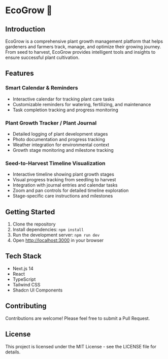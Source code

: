 # EcoGrow 🌱

## Introduction
EcoGrow is a comprehensive plant growth management platform that helps gardeners and farmers track, manage, and optimize their growing journey. From seed to harvest, EcoGrow provides intelligent tools and insights to ensure successful plant cultivation.

## Features

### Smart Calendar & Reminders
- Interactive calendar for tracking plant care tasks
- Customizable reminders for watering, fertilizing, and maintenance
- Task completion tracking and progress monitoring

### Plant Growth Tracker / Plant Journal
- Detailed logging of plant development stages
- Photo documentation and progress tracking
- Weather integration for environmental context
- Growth stage monitoring and milestone tracking

### Seed-to-Harvest Timeline Visualization
- Interactive timeline showing plant growth stages
- Visual progress tracking from seedling to harvest
- Integration with journal entries and calendar tasks
- Zoom and pan controls for detailed timeline exploration
- Stage-specific care instructions and milestones

## Getting Started
1. Clone the repository
2. Install dependencies: `npm install`
3. Run the development server: `npm run dev`
4. Open [http://localhost:3000](http://localhost:3000) in your browser

## Tech Stack
- Next.js 14
- React
- TypeScript
- Tailwind CSS
- Shadcn UI Components

## Contributing
Contributions are welcome! Please feel free to submit a Pull Request.

## License
This project is licensed under the MIT License - see the LICENSE file for details.
